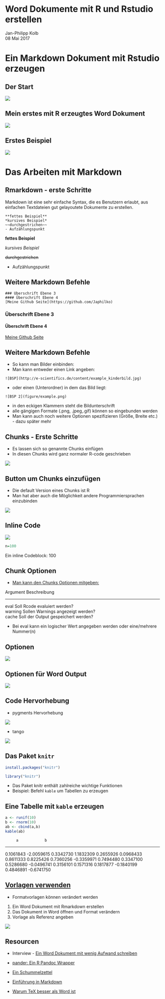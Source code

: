 # Word Dokumente mit R und Rstudio erstellen
Jan-Philipp Kolb  
08 Mai 2017  



# Ein Markdown Dokument mit Rstudio erzeugen

## Der Start

![](figure/r2wordstart.PNG)


## Mein erstes mit R erzeugtes Word Dokument

![](figure/meinWord.PNG)

## Erstes Beispiel

![](figure/ErstesWord.PNG)

# Das Arbeiten mit Markdown

## Rmarkdown - erste Schritte

Markdown ist eine sehr einfache Syntax, die es Benutzern erlaubt, aus einfachen Textdateien gut gelayoutete Dokumente zu erstellen.

```
**fettes Beispiel**
*kursives Beispiel*
~~durchgestrichen~~
- Aufzählungspunkt
```

**fettes Beispiel**

*kursives Beispiel*

~~durchgestrichen~~

- Aufzählungspunkt

## Weitere Markdown Befehle

```
### Überschrift Ebene 3
#### Überschrift Ebene 4
[Meine Github Seite](https://github.com/Japhilko)
```

### Überschrift Ebene 3

#### Überschrift Ebene 4

[Meine Github Seite](https://github.com/Japhilko)

## Weitere Markdown Befehle

- So kann man Bilder einbinden:
- Man kann entweder einen Link angeben:

```
![BSP](http://e-scientifics.de/content/example_kinderbild.jpg)
```

- oder einen (Unterordner) in dem das Bild liegt:

```
![BSP 2](figure/example.png)
```

- in den eckigen Klammern steht die Bildunterschrift
- alle gängigen Formate (.png, .jpeg,.gif) können so eingebunden werden
- Man kann auch noch weitere Optionen spezifizieren (Größe, Breite etc.) - dazu später mehr

## Chunks - Erste Schritte

- Es lassen sich so genannte Chunks einfügen
- In diesen Chunks wird ganz normaler R-code geschrieben

![](figure/NotebooksBasicEx.PNG)

## Button um Chunks einzufügen

- Die default Version eines Chunks ist R
- Man hat aber auch die Möglichkeit andere Programmiersprachen einzubinden

![](figure/ChunkButton.PNG)

## Inline Code

![](figure/RinlineEx.PNG)


```r
n=100
```

Ein inline Codeblock: 100

## Chunk Optionen

- [Man kann den Chunks Optionen mitgeben:](https://yihui.name/knitr/options/)


Argument   Beschreibung                        
---------  ------------------------------------
eval       Soll Rcode evaluiert werden?        
warning    Sollen Warnings angezeigt werden?   
cache      Soll der Output gespeichert werden? 

- Bei eval kann ein logischer Wert angegeben werden oder eine/mehrere Nummer(n)  



## Optionen

![](figure/RwordOptions.PNG)

## Optionen für Word Output

![](figure/WordOutputOptions.PNG)

## Code Hervorhebung

- pygments Hervorhebung

![](figure/pygmentsSnippet.PNG)


- tango

![](figure/tangoSnippet.PNG)


## Das Paket `knitr`


```r
install.packages("knitr")
```


```r
library("knitr")
```

- Das Paket knitr enthält zahlreiche wichtige Funktionen
- Beispiel: Befehl `kable` um Tabellen zu erzeugen

## Eine Tabelle mit `kable` erzeugen


```r
a <- runif(10)
b <- rnorm(10)
ab <- cbind(a,b)
kable(ab)
```

         a            b
----------  -----------
 0.1061843   -2.0059615
 0.3342730    1.1832309
 0.2655926    0.0968433
 0.8611333    0.8225426
 0.7360256   -0.3359971
 0.7494480    0.3347100
 0.5286680   -0.0496741
 0.3156101    0.1571316
 0.1817877   -0.1840199
 0.4846891   -0.6741750

## [Vorlagen verwenden](http://rmarkdown.rstudio.com/articles_docx.html)

- Formatvorlagen können verändert werden

1. Ein Word Dokument mit Rmarkdown erstellen
2. Das Dokument in Word öffnen und Format verändern 
3. Vorlage als Referenz angeben

![](figure/RefDoc.PNG)


## Resourcen

- Interview - [Ein Word Dokument mit wenig Aufwand schreiben](https://www.r-statistics.com/2013/03/write-ms-word-document-using-r-with-as-little-overhead-as-possible/)

- [pander: Ein R Pandoc Wrapper](http://rapporter.github.io/pander/)

- [Ein Schummelzettel](https://www.rstudio.com/wp-content/uploads/2015/06/rmarkdown-german.pdf)

- [Einführung in Markdown](https://github.com/ctreffe/r-space/wiki/R-Markdown-Intro)

- [Warum TeX besser als Word ist](http://factorgrad.blogspot.de/2010/07/why-latex-is-superior-to-ms-word.html)
